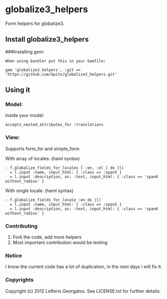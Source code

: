 globalize3_helpers
==================

Form helpers for globalize3.

## Install globalize3_helpers

###Installing gem:

	When using bundler put this in your Gemfile:
   `gem 'globalize3_helpers', :git => 'https://github.com/kpitn/globalize3_helpers.git'` 

## Using it

### Model:
  Inside your model:

  `accepts_nested_attributes_for :translations`

### View:
  Supports form_for and simple_form
  
  With array of locales:
  (haml syntax)

    - f.globalize_fields_for_locales [ :en, :el ] do |l|
      = l.input :name, input_html: { :class => :span5 }
      = l.input :description, as: :text, input_html: { :class => 'span6 without_radius' }

  With single locale:
  (haml syntax)

    - f.globalize_fields_for_locale :en do |l|
      = l.input :name, input_html: { :class => :span5 }
      = l.input :description, as: :text, input_html: { :class => 'span6 without_radius' }

### Contributing 
  1. Fork the code, add more helpers
  2. Most important contribution would be testing 

### Notice
  I know the current code has a lot of duplication, in the next days i will fix it.

### Copyrights
Copyright (c) 2012 Lefteris Georgatos. See LICENSE.txt for
further details.

